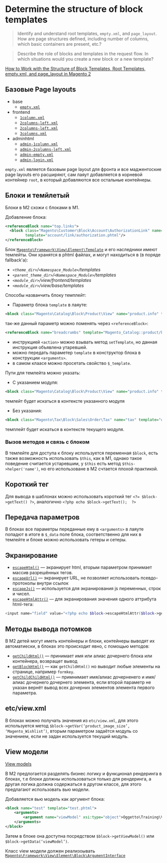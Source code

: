 # Determine the structure of block templates

>Identify and understand root templates, `empty.xml`, and `page_layout`. How are page structures defined, including number of columns, which basic containers are present, etc.?

>Describe the role of blocks and templates in the request flow. In which situations would you create a new block or a new template?

[How to Work with the Structure of Block Templates, Root Templates, empty.xml, and page_layout in Magento 2](https://belvg.com/blog/working-with-block-templates-root-templates-empty-xml-and-page_layout-in-m2.html)

## Базовые Page layouts

* base
  * [`empty.xml`](https://github.com/magento/magento2/blob/2.4/app/code/Magento/Theme/view/base/page_layout/empty.xml)
* frontend
  * [`1column.xml`](https://github.com/magento/magento2/blob/2.4/app/code/Magento/Theme/view/frontend/page_layout/1column.xml)
  * [`2columns-left.xml`](https://github.com/magento/magento2/blob/2.4/app/code/Magento/Theme/view/frontend/page_layout/2columns-left.xml)
  * [`2columns-left.xml`](https://github.com/magento/magento2/blob/2.4/app/code/Magento/Theme/view/frontend/page_layout/2columns-right.xml)
  * [`3columns.xml`](https://github.com/magento/magento2/blob/2.4/app/code/Magento/Theme/view/frontend/page_layout/3columns.xml)
* adminhtml
  * [`admin-1column.xml`](https://github.com/magento/magento2/blob/2.4/app/code/Magento/Theme/view/adminhtml/page_layout/admin-1column.xml)
  * [`admin-2columns-left.xml`](https://github.com/magento/magento2/blob/2.4/app/code/Magento/Theme/view/adminhtml/page_layout/admin-2columns-left.xml)
  * [`admin-empty.xml`](https://github.com/magento/magento2/blob/2.4/app/code/Magento/Theme/view/adminhtml/page_layout/admin-empty.xml)
  * [`admin-login.xml`](https://github.com/magento/magento2/blob/2.4/app/code/Magento/Theme/view/adminhtml/page_layout/admin-login.xml)

`empty.xml` является базовым page layout для фронта и все маджентоские page layouts его расширяют, сам лаяут добавляется в корневой контейнер `root`, в который добавляются все остальные контейнеры.

## Блоки и темйлетый

Блоки в M2 схожи с блоками в M1. 

Добавление блока:
```xml
<referenceBlock name="top.links">
  <block class="Magento\Customer\Block\Account\AuthorizationLink" name="authorization-link"
         template="account/link/authorization.phtml"/>
</referenceBlock>
```

Блок [`Magento\Framework\View\Element\Template`](https://github.com/magento/magento2/blob/2.4/lib/internal/Magento/Framework/View/Element/Template.php) и его наследники имеют темлейты. Они хранятся в phtml файлах, и могут находиться в (в поряде fallback'а):

* _`<theme_dir>`/`<Namespace_Module>`/templates_
* _`<parent_theme_dir>`/`<Namespace_Module>`/templates_
* _`<module_dir>`/view/frontend/templates_
* _`<module_dir>`/view/base/templates_

Способы названчить блоку темплейт:

* Параметр блока `template` в лаяуте:
```xml
<block class="Magento\Catalog\Block\Product\View" name="product.info" template="Magento_Catalog::product/view/form.phtml" />
```
так-же данный параметр можно поменять через `<referenceBlock>`:
```xml
<referenceBlock name="breadcrumbs" template="Magento_Catalog::product/breadcrumbs.phtml">
```
* инструкцией `<action>` можно взывать метод `setTemplate`, но данная инструкция объявлена утаревшей.
* можно передать параметер `template` в конструктор блока в конструкции `<arguments>`.
* в самом клаасе можно просетать свойство `$_template`.

Пути для темлейта можно указать:

* С указанием модуля:
```xml
<block class="Magento\Catalog\Block\Product\View" name="product.info" template="Magento_Catalog::product/view/form.phtml" />
```
темлейт будет искаться в контексте указанного модуля
* Без указания: 
```xml
<block class="Magento\Tax\Block\Sales\Order\Tax" name="tax" template="order/tax.phtml"/>
```
темплейт будет искаться в контексте текущего модуля.

### Вызов методов и связь с блоком

В темлейте для доступа к блоку используется переменная `$block`, есть также возможность использовать `$this`, как в M1, однако такое поведение считается устаревшим, у `$this` есть метод `$this->helper('name')`, но его использоване в M2 счтается плохой практикой.

## Короткий тег 

Для вывода в шаблонах можно использовать короткий тег `<?= $block->getText() ?>`, аналогично `<?php echo $block->getText();  ?>`

## Передача параметров

В блоках все параметры переданные ему в `<arguments>` в лаяуте попадют в итоге в `$_data` поле блока, соответственно для них в темлейте и блоке можно использовать гетеры и сетеры.

## Экранирование

* [`escapeHtml()`](https://github.com/magento/magento2/blob/2.4/lib/internal/Magento/Framework/View/Element/AbstractBlock.php#L899) — экранирует html, вторым параметром принимает массив разрешённых тегов.
* [`escapeUrl()`](https://github.com/magento/magento2/blob/2.4/lib/internal/Magento/Framework/View/Element/AbstractBlock.php#L967) — экранирует URL, не позволяет использовать псевдо-протоколы внутри ссылок
* [`escapeJs()`](https://github.com/magento/magento2/blob/2.4/lib/internal/Magento/Framework/View/Element/AbstractBlock.php#L912) — используется для экранирования js переменных, строк и чисел. 
* [`escapeHtmlAttr()`](https://github.com/magento/magento2/blob/2.4/lib/internal/Magento/Framework/View/Element/AbstractBlock.php#L926) — для экранирования значения одного аттрибута html-тега:
```php
<input name="field" value="<?php echo $block->escapeHtmlAttr($block->getFieldValue()) ?>" />
```

## Методы вывода потомков

В M2 детей могут иметь контейнеры и блоки, контейнеры выводят их автоматиески, в блоках это происходит явно, с помощью методов:

* [`getChildHtml()`](https://github.com/magento/magento2/blob/2.4/lib/internal/Magento/Framework/View/Element/AbstractBlock.php#L511) — принимает имя или алиас дочернего блока или контейнера, возвращет вывод
* [`getBlockHtml()`](https://github.com/magento/magento2/blob/2.4/lib/internal/Magento/Framework/View/Element/AbstractBlock.php#L569) —  как `getChildHtml()` но выводит любые элементы на странице, например `formkey`.
* [`getChildChildHtml()`](https://github.com/magento/magento2/blob/2.4/lib/internal/Magento/Framework/View/Element/AbstractBlock.php#L541) — примнимает имя/алиас дочерненего и имя/алиас дочернего дочернего элемента, если второй параметр не указан вернёт вывод всех дочерних элементов элемента первого параметра.

## etc/view.xml

В блоках можно получать значения из `etc/view.xml`, для этого используется метод `$block->getVar(‘product_image_size’, ‘Magento_Wishlist’)`, вторым параметром задаётся модуль со значением, если не задан используется текущий модуль.

## View модели

[View models](https://devdocs.magento.com/guides/v2.4/extension-dev-guide/view-models.html)

В M2 предлогается разделять бизнес логику и функционал рендеринга в блоках, т.е блоки должны использоваться только для рендеринга, а другая логика должна содержаться в другом классе, для этого предлагают использовать вью модели. 

Добавляется вью модель как аргумент блока:
```xml
<block name="test" template="test.phtml">
    <arguments>
        <argument name="viewModel" xsi:type="object">Oggetto\Training\ViewModel\Product</argument>
    </arguments>
</block>
```
Затем в блоке она доступна посредством `$block->getViewModel()` или `$block->getData(‘viewModel’)`.

Класс view модели должен реализоывать [`Magento\Framework\View\Element\Block\ArgumentInterface`](https://github.com/magento/magento2/blob/2.4/lib/internal/Magento/Framework/View/Element/Block/ArgumentInterface.php)
